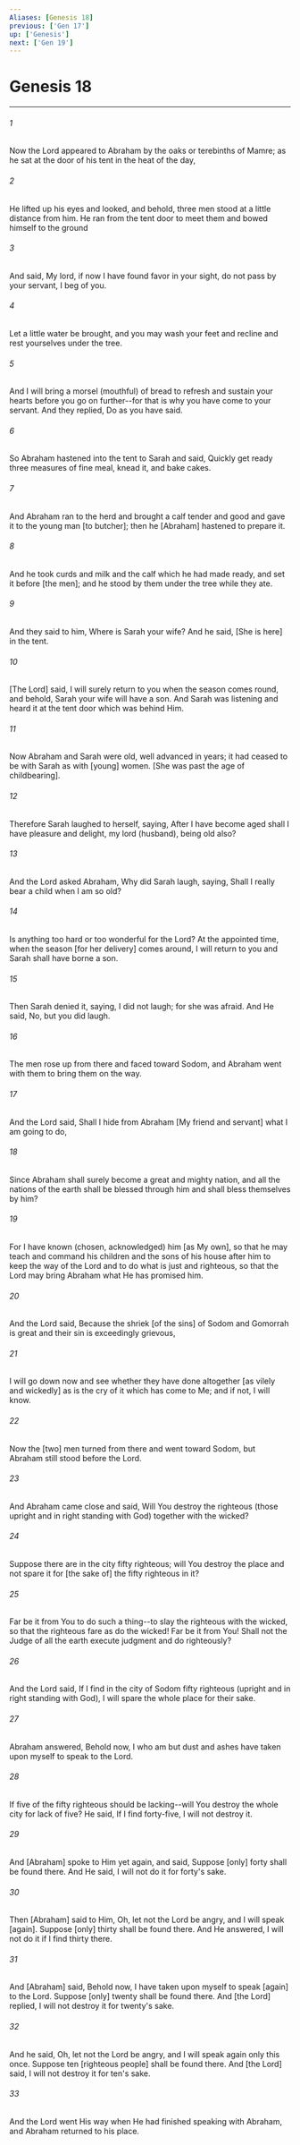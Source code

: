 ```yaml
---
Aliases: [Genesis 18]
previous: ['Gen 17']
up: ['Genesis']
next: ['Gen 19']
---
```

# Genesis 18

***














###### 1 






Now the Lord appeared to Abraham by the oaks or terebinths of Mamre; as he sat at the door of his tent in the heat of the day, 













###### 2 






He lifted up his eyes and looked, and behold, three men stood at a little distance from him. He ran from the tent door to meet them and bowed himself to the ground 













###### 3 






And said, My lord, if now I have found favor in your sight, do not pass by your servant, I beg of you. 













###### 4 






Let a little water be brought, and you may wash your feet and recline and rest yourselves under the tree. 













###### 5 






And I will bring a morsel (mouthful) of bread to refresh and sustain your hearts before you go on further--for that is why you have come to your servant. And they replied, Do as you have said. 













###### 6 






So Abraham hastened into the tent to Sarah and said, Quickly get ready three measures of fine meal, knead it, and bake cakes. 













###### 7 






And Abraham ran to the herd and brought a calf tender and good and gave it to the young man [to butcher]; then he [Abraham] hastened to prepare it. 













###### 8 






And he took curds and milk and the calf which he had made ready, and set it before [the men]; and he stood by them under the tree while they ate. 













###### 9 






And they said to him, Where is Sarah your wife? And he said, [She is here] in the tent. 













###### 10 






[The Lord] said, I will surely return to you when the season comes round, and behold, Sarah your wife will have a son. And Sarah was listening and heard it at the tent door which was behind Him. 













###### 11 






Now Abraham and Sarah were old, well advanced in years; it had ceased to be with Sarah as with [young] women. [She was past the age of childbearing]. 













###### 12 






Therefore Sarah laughed to herself, saying, After I have become aged shall I have pleasure and delight, my lord (husband), being old also? 













###### 13 






And the Lord asked Abraham, Why did Sarah laugh, saying, Shall I really bear a child when I am so old? 













###### 14 






Is anything too hard or too wonderful for the Lord? At the appointed time, when the season [for her delivery] comes around, I will return to you and Sarah shall have borne a son. 













###### 15 






Then Sarah denied it, saying, I did not laugh; for she was afraid. And He said, No, but you did laugh. 













###### 16 






The men rose up from there and faced toward Sodom, and Abraham went with them to bring them on the way. 













###### 17 






And the Lord said, Shall I hide from Abraham [My friend and servant] what I am going to do, 













###### 18 






Since Abraham shall surely become a great and mighty nation, and all the nations of the earth shall be blessed through him and shall bless themselves by him? 













###### 19 






For I have known (chosen, acknowledged) him [as My own], so that he may teach and command his children and the sons of his house after him to keep the way of the Lord and to do what is just and righteous, so that the Lord may bring Abraham what He has promised him. 













###### 20 






And the Lord said, Because the shriek [of the sins] of Sodom and Gomorrah is great and their sin is exceedingly grievous, 













###### 21 






I will go down now and see whether they have done altogether [as vilely and wickedly] as is the cry of it which has come to Me; and if not, I will know. 













###### 22 






Now the [two] men turned from there and went toward Sodom, but Abraham still stood before the Lord. 













###### 23 






And Abraham came close and said, Will You destroy the righteous (those upright and in right standing with God) together with the wicked? 













###### 24 






Suppose there are in the city fifty righteous; will You destroy the place and not spare it for [the sake of] the fifty righteous in it? 













###### 25 






Far be it from You to do such a thing--to slay the righteous with the wicked, so that the righteous fare as do the wicked! Far be it from You! Shall not the Judge of all the earth execute judgment and do righteously? 













###### 26 






And the Lord said, If I find in the city of Sodom fifty righteous (upright and in right standing with God), I will spare the whole place for their sake. 













###### 27 






Abraham answered, Behold now, I who am but dust and ashes have taken upon myself to speak to the Lord. 













###### 28 






If five of the fifty righteous should be lacking--will You destroy the whole city for lack of five? He said, If I find forty-five, I will not destroy it. 













###### 29 






And [Abraham] spoke to Him yet again, and said, Suppose [only] forty shall be found there. And He said, I will not do it for forty's sake. 













###### 30 






Then [Abraham] said to Him, Oh, let not the Lord be angry, and I will speak [again]. Suppose [only] thirty shall be found there. And He answered, I will not do it if I find thirty there. 













###### 31 






And [Abraham] said, Behold now, I have taken upon myself to speak [again] to the Lord. Suppose [only] twenty shall be found there. And [the Lord] replied, I will not destroy it for twenty's sake. 













###### 32 






And he said, Oh, let not the Lord be angry, and I will speak again only this once. Suppose ten [righteous people] shall be found there. And [the Lord] said, I will not destroy it for ten's sake. 













###### 33 






And the Lord went His way when He had finished speaking with Abraham, and Abraham returned to his place.
